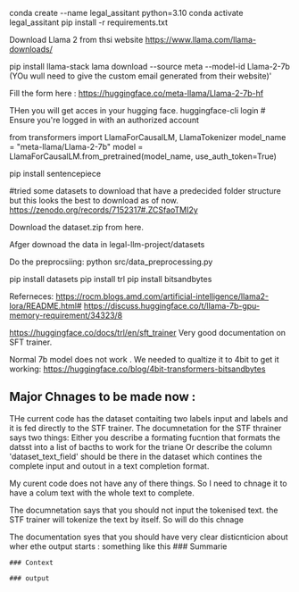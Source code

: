 conda create --name legal_assitant python=3.10
conda activate legal_assitant
pip install -r requirements.txt

Download Llama 2 from thsi website
https://www.llama.com/llama-downloads/

pip install llama-stack
lama download --source meta --model-id Llama-2-7b  (YOu wull need to give the custom email generated from their website)'


Fill the form here : 
https://huggingface.co/meta-llama/Llama-2-7b-hf

THen you will get acces in your hugging face.
huggingface-cli login  # Ensure you're logged in with an authorized account

from transformers import LlamaForCausalLM, LlamaTokenizer
model_name = "meta-llama/Llama-2-7b"
model = LlamaForCausalLM.from_pretrained(model_name, use_auth_token=True)

pip install sentencepiece

#tried some datasets to download that have a predecided folder structure but this looks the best to download as of now.
https://zenodo.org/records/7152317#.ZCSfaoTMI2y

Download the dataset.zip from here. 

Afger downoad the data in legal-llm-project/datasets

Do the preprocsiing: 
python src/data_preprocessing.py 

pip install datasets
pip install trl
pip install bitsandbytes




Referneces: 
https://rocm.blogs.amd.com/artificial-intelligence/llama2-lora/README.html#
https://discuss.huggingface.co/t/llama-7b-gpu-memory-requirement/34323/8


https://huggingface.co/docs/trl/en/sft_trainer  Very good documentation on SFT trainer.

Normal 7b model does not work . We needed to qualtize it to 4bit to get it working: https://huggingface.co/blog/4bit-transformers-bitsandbytes






## Major Chnages to be made now : 

THe current code has the dataset contaiting two labels input and labels and it is fed directly to the STF trainer. 
The documnetation for the STF thrainer says two things: 
    Either you describe a formating fucntion that formats the datsst into a list of bacths to work for the triane
    Or describe the column 'dataset_text_field' should be there in the dataset which contines the complete input and outout in a text completion format. 

My curent code does not have any of there things. So I need to chnage it to have a colum text with the whole text to complete. 

The documnetation says that you should not input the tokenised text. the STF trainer will tokenize the text by itself. So will do this chnage

The documentation syes that you should have very clear disticnticion about wher ethe output starts : 
something like this
    ### Summarie

    ### Context

    ### output 